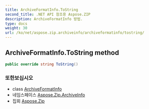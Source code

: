 ```yaml
---
title: ArchiveFormatInfo.ToString
second_title: .NET API 참조용 Aspose.ZIP
description: ArchiveFormatInfo 방법. 
type: docs
weight: 30
url: /ko/net/aspose.zip.archiveinfo/archiveformatinfo/tostring/
---
```

## ArchiveFormatInfo.ToString method

```csharp
public override string ToString()
```

### 또한보십시오

* class [ArchiveFormatInfo](../)
* 네임스페이스 [Aspose.Zip.ArchiveInfo](../../archiveformatinfo/)
* 집회 [Aspose.Zip](../../../)



